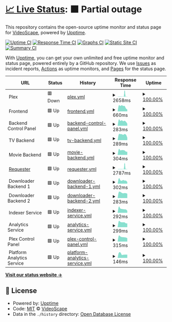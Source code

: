# [📈 Live Status](https://VideoScape.github.io/status): <!--live status--> **🟧 Partial outage**

This repository contains the open-source uptime monitor and status page for [VideoScape](https://VideoScape.github.io/status), powered by [Upptime](https://github.com/upptime/upptime).

[![Uptime CI](https://github.com/VideoScape/status/workflows/Uptime%20CI/badge.svg)](https://github.com/VideoScape/status/actions?query=workflow%3A%22Uptime+CI%22)
[![Response Time CI](https://github.com/VideoScape/status/workflows/Response%20Time%20CI/badge.svg)](https://github.com/VideoScape/status/actions?query=workflow%3A%22Response+Time+CI%22)
[![Graphs CI](https://github.com/VideoScape/status/workflows/Graphs%20CI/badge.svg)](https://github.com/VideoScape/status/actions?query=workflow%3A%22Graphs+CI%22)
[![Static Site CI](https://github.com/VideoScape/status/workflows/Static%20Site%20CI/badge.svg)](https://github.com/VideoScape/status/actions?query=workflow%3A%22Static+Site+CI%22)
[![Summary CI](https://github.com/VideoScape/status/workflows/Summary%20CI/badge.svg)](https://github.com/VideoScape/status/actions?query=workflow%3A%22Summary+CI%22)

With [Upptime](https://upptime.js.org), you can get your own unlimited and free uptime monitor and status page, powered entirely by a GitHub repository. We use [Issues](https://github.com/VideoScape/status/issues) as incident reports, [Actions](https://github.com/VideoScape/status/actions) as uptime monitors, and [Pages](https://VideoScape.github.io/status) for the status page.

<!--start: status pages-->
<!-- This summary is generated by Upptime (https://github.com/upptime/upptime) -->
<!-- Do not edit this manually, your changes will be overwritten -->
<!-- prettier-ignore -->
| URL | Status | History | Response Time | Uptime |
| --- | ------ | ------- | ------------- | ------ |
| <img alt="" src="https://icons.duckduckgo.com/ip3/null.ico" height="13"> Plex | 🟥 Down | [plex.yml](https://github.com/VideoScape/status/commits/HEAD/history/plex.yml) | <details><summary><img alt="Response time graph" src="./graphs/plex/response-time-week.png" height="20"> 2658ms</summary><br><a href="https://status.vsnet.uk/history/plex"><img alt="Response time 336" src="https://img.shields.io/endpoint?url=https%3A%2F%2Fraw.githubusercontent.com%2FVideoScape%2Fstatus%2FHEAD%2Fapi%2Fplex%2Fresponse-time.json"></a><br><a href="https://status.vsnet.uk/history/plex"><img alt="24-hour response time 399" src="https://img.shields.io/endpoint?url=https%3A%2F%2Fraw.githubusercontent.com%2FVideoScape%2Fstatus%2FHEAD%2Fapi%2Fplex%2Fresponse-time-day.json"></a><br><a href="https://status.vsnet.uk/history/plex"><img alt="7-day response time 2658" src="https://img.shields.io/endpoint?url=https%3A%2F%2Fraw.githubusercontent.com%2FVideoScape%2Fstatus%2FHEAD%2Fapi%2Fplex%2Fresponse-time-week.json"></a><br><a href="https://status.vsnet.uk/history/plex"><img alt="30-day response time 1149" src="https://img.shields.io/endpoint?url=https%3A%2F%2Fraw.githubusercontent.com%2FVideoScape%2Fstatus%2FHEAD%2Fapi%2Fplex%2Fresponse-time-month.json"></a><br><a href="https://status.vsnet.uk/history/plex"><img alt="1-year response time 336" src="https://img.shields.io/endpoint?url=https%3A%2F%2Fraw.githubusercontent.com%2FVideoScape%2Fstatus%2FHEAD%2Fapi%2Fplex%2Fresponse-time-year.json"></a></details> | <details><summary><a href="https://status.vsnet.uk/history/plex">100.00%</a></summary><a href="https://status.vsnet.uk/history/plex"><img alt="All-time uptime 99.00%" src="https://img.shields.io/endpoint?url=https%3A%2F%2Fraw.githubusercontent.com%2FVideoScape%2Fstatus%2FHEAD%2Fapi%2Fplex%2Fuptime.json"></a><br><a href="https://status.vsnet.uk/history/plex"><img alt="24-hour uptime 99.99%" src="https://img.shields.io/endpoint?url=https%3A%2F%2Fraw.githubusercontent.com%2FVideoScape%2Fstatus%2FHEAD%2Fapi%2Fplex%2Fuptime-day.json"></a><br><a href="https://status.vsnet.uk/history/plex"><img alt="7-day uptime 100.00%" src="https://img.shields.io/endpoint?url=https%3A%2F%2Fraw.githubusercontent.com%2FVideoScape%2Fstatus%2FHEAD%2Fapi%2Fplex%2Fuptime-week.json"></a><br><a href="https://status.vsnet.uk/history/plex"><img alt="30-day uptime 99.96%" src="https://img.shields.io/endpoint?url=https%3A%2F%2Fraw.githubusercontent.com%2FVideoScape%2Fstatus%2FHEAD%2Fapi%2Fplex%2Fuptime-month.json"></a><br><a href="https://status.vsnet.uk/history/plex"><img alt="1-year uptime 99.00%" src="https://img.shields.io/endpoint?url=https%3A%2F%2Fraw.githubusercontent.com%2FVideoScape%2Fstatus%2FHEAD%2Fapi%2Fplex%2Fuptime-year.json"></a></details>
| <img alt="" src="https://icons.duckduckgo.com/ip3/null.ico" height="13"> Frontend | 🟩 Up | [frontend.yml](https://github.com/VideoScape/status/commits/HEAD/history/frontend.yml) | <details><summary><img alt="Response time graph" src="./graphs/frontend/response-time-week.png" height="20"> 660ms</summary><br><a href="https://status.vsnet.uk/history/frontend"><img alt="Response time 240" src="https://img.shields.io/endpoint?url=https%3A%2F%2Fraw.githubusercontent.com%2FVideoScape%2Fstatus%2FHEAD%2Fapi%2Ffrontend%2Fresponse-time.json"></a><br><a href="https://status.vsnet.uk/history/frontend"><img alt="24-hour response time 241" src="https://img.shields.io/endpoint?url=https%3A%2F%2Fraw.githubusercontent.com%2FVideoScape%2Fstatus%2FHEAD%2Fapi%2Ffrontend%2Fresponse-time-day.json"></a><br><a href="https://status.vsnet.uk/history/frontend"><img alt="7-day response time 660" src="https://img.shields.io/endpoint?url=https%3A%2F%2Fraw.githubusercontent.com%2FVideoScape%2Fstatus%2FHEAD%2Fapi%2Ffrontend%2Fresponse-time-week.json"></a><br><a href="https://status.vsnet.uk/history/frontend"><img alt="30-day response time 644" src="https://img.shields.io/endpoint?url=https%3A%2F%2Fraw.githubusercontent.com%2FVideoScape%2Fstatus%2FHEAD%2Fapi%2Ffrontend%2Fresponse-time-month.json"></a><br><a href="https://status.vsnet.uk/history/frontend"><img alt="1-year response time 240" src="https://img.shields.io/endpoint?url=https%3A%2F%2Fraw.githubusercontent.com%2FVideoScape%2Fstatus%2FHEAD%2Fapi%2Ffrontend%2Fresponse-time-year.json"></a></details> | <details><summary><a href="https://status.vsnet.uk/history/frontend">100.00%</a></summary><a href="https://status.vsnet.uk/history/frontend"><img alt="All-time uptime 93.31%" src="https://img.shields.io/endpoint?url=https%3A%2F%2Fraw.githubusercontent.com%2FVideoScape%2Fstatus%2FHEAD%2Fapi%2Ffrontend%2Fuptime.json"></a><br><a href="https://status.vsnet.uk/history/frontend"><img alt="24-hour uptime 100.00%" src="https://img.shields.io/endpoint?url=https%3A%2F%2Fraw.githubusercontent.com%2FVideoScape%2Fstatus%2FHEAD%2Fapi%2Ffrontend%2Fuptime-day.json"></a><br><a href="https://status.vsnet.uk/history/frontend"><img alt="7-day uptime 100.00%" src="https://img.shields.io/endpoint?url=https%3A%2F%2Fraw.githubusercontent.com%2FVideoScape%2Fstatus%2FHEAD%2Fapi%2Ffrontend%2Fuptime-week.json"></a><br><a href="https://status.vsnet.uk/history/frontend"><img alt="30-day uptime 100.00%" src="https://img.shields.io/endpoint?url=https%3A%2F%2Fraw.githubusercontent.com%2FVideoScape%2Fstatus%2FHEAD%2Fapi%2Ffrontend%2Fuptime-month.json"></a><br><a href="https://status.vsnet.uk/history/frontend"><img alt="1-year uptime 93.31%" src="https://img.shields.io/endpoint?url=https%3A%2F%2Fraw.githubusercontent.com%2FVideoScape%2Fstatus%2FHEAD%2Fapi%2Ffrontend%2Fuptime-year.json"></a></details>
| <img alt="" src="https://icons.duckduckgo.com/ip3/null.ico" height="13"> Backend Control Panel | 🟩 Up | [backend-control-panel.yml](https://github.com/VideoScape/status/commits/HEAD/history/backend-control-panel.yml) | <details><summary><img alt="Response time graph" src="./graphs/backend-control-panel/response-time-week.png" height="20"> 283ms</summary><br><a href="https://status.vsnet.uk/history/backend-control-panel"><img alt="Response time 485" src="https://img.shields.io/endpoint?url=https%3A%2F%2Fraw.githubusercontent.com%2FVideoScape%2Fstatus%2FHEAD%2Fapi%2Fbackend-control-panel%2Fresponse-time.json"></a><br><a href="https://status.vsnet.uk/history/backend-control-panel"><img alt="24-hour response time 124" src="https://img.shields.io/endpoint?url=https%3A%2F%2Fraw.githubusercontent.com%2FVideoScape%2Fstatus%2FHEAD%2Fapi%2Fbackend-control-panel%2Fresponse-time-day.json"></a><br><a href="https://status.vsnet.uk/history/backend-control-panel"><img alt="7-day response time 283" src="https://img.shields.io/endpoint?url=https%3A%2F%2Fraw.githubusercontent.com%2FVideoScape%2Fstatus%2FHEAD%2Fapi%2Fbackend-control-panel%2Fresponse-time-week.json"></a><br><a href="https://status.vsnet.uk/history/backend-control-panel"><img alt="30-day response time 292" src="https://img.shields.io/endpoint?url=https%3A%2F%2Fraw.githubusercontent.com%2FVideoScape%2Fstatus%2FHEAD%2Fapi%2Fbackend-control-panel%2Fresponse-time-month.json"></a><br><a href="https://status.vsnet.uk/history/backend-control-panel"><img alt="1-year response time 485" src="https://img.shields.io/endpoint?url=https%3A%2F%2Fraw.githubusercontent.com%2FVideoScape%2Fstatus%2FHEAD%2Fapi%2Fbackend-control-panel%2Fresponse-time-year.json"></a></details> | <details><summary><a href="https://status.vsnet.uk/history/backend-control-panel">100.00%</a></summary><a href="https://status.vsnet.uk/history/backend-control-panel"><img alt="All-time uptime 99.25%" src="https://img.shields.io/endpoint?url=https%3A%2F%2Fraw.githubusercontent.com%2FVideoScape%2Fstatus%2FHEAD%2Fapi%2Fbackend-control-panel%2Fuptime.json"></a><br><a href="https://status.vsnet.uk/history/backend-control-panel"><img alt="24-hour uptime 100.00%" src="https://img.shields.io/endpoint?url=https%3A%2F%2Fraw.githubusercontent.com%2FVideoScape%2Fstatus%2FHEAD%2Fapi%2Fbackend-control-panel%2Fuptime-day.json"></a><br><a href="https://status.vsnet.uk/history/backend-control-panel"><img alt="7-day uptime 100.00%" src="https://img.shields.io/endpoint?url=https%3A%2F%2Fraw.githubusercontent.com%2FVideoScape%2Fstatus%2FHEAD%2Fapi%2Fbackend-control-panel%2Fuptime-week.json"></a><br><a href="https://status.vsnet.uk/history/backend-control-panel"><img alt="30-day uptime 100.00%" src="https://img.shields.io/endpoint?url=https%3A%2F%2Fraw.githubusercontent.com%2FVideoScape%2Fstatus%2FHEAD%2Fapi%2Fbackend-control-panel%2Fuptime-month.json"></a><br><a href="https://status.vsnet.uk/history/backend-control-panel"><img alt="1-year uptime 99.25%" src="https://img.shields.io/endpoint?url=https%3A%2F%2Fraw.githubusercontent.com%2FVideoScape%2Fstatus%2FHEAD%2Fapi%2Fbackend-control-panel%2Fuptime-year.json"></a></details>
| <img alt="" src="https://icons.duckduckgo.com/ip3/null.ico" height="13"> TV Backend | 🟩 Up | [tv-backend.yml](https://github.com/VideoScape/status/commits/HEAD/history/tv-backend.yml) | <details><summary><img alt="Response time graph" src="./graphs/tv-backend/response-time-week.png" height="20"> 289ms</summary><br><a href="https://status.vsnet.uk/history/tv-backend"><img alt="Response time 543" src="https://img.shields.io/endpoint?url=https%3A%2F%2Fraw.githubusercontent.com%2FVideoScape%2Fstatus%2FHEAD%2Fapi%2Ftv-backend%2Fresponse-time.json"></a><br><a href="https://status.vsnet.uk/history/tv-backend"><img alt="24-hour response time 127" src="https://img.shields.io/endpoint?url=https%3A%2F%2Fraw.githubusercontent.com%2FVideoScape%2Fstatus%2FHEAD%2Fapi%2Ftv-backend%2Fresponse-time-day.json"></a><br><a href="https://status.vsnet.uk/history/tv-backend"><img alt="7-day response time 289" src="https://img.shields.io/endpoint?url=https%3A%2F%2Fraw.githubusercontent.com%2FVideoScape%2Fstatus%2FHEAD%2Fapi%2Ftv-backend%2Fresponse-time-week.json"></a><br><a href="https://status.vsnet.uk/history/tv-backend"><img alt="30-day response time 299" src="https://img.shields.io/endpoint?url=https%3A%2F%2Fraw.githubusercontent.com%2FVideoScape%2Fstatus%2FHEAD%2Fapi%2Ftv-backend%2Fresponse-time-month.json"></a><br><a href="https://status.vsnet.uk/history/tv-backend"><img alt="1-year response time 543" src="https://img.shields.io/endpoint?url=https%3A%2F%2Fraw.githubusercontent.com%2FVideoScape%2Fstatus%2FHEAD%2Fapi%2Ftv-backend%2Fresponse-time-year.json"></a></details> | <details><summary><a href="https://status.vsnet.uk/history/tv-backend">100.00%</a></summary><a href="https://status.vsnet.uk/history/tv-backend"><img alt="All-time uptime 94.10%" src="https://img.shields.io/endpoint?url=https%3A%2F%2Fraw.githubusercontent.com%2FVideoScape%2Fstatus%2FHEAD%2Fapi%2Ftv-backend%2Fuptime.json"></a><br><a href="https://status.vsnet.uk/history/tv-backend"><img alt="24-hour uptime 100.00%" src="https://img.shields.io/endpoint?url=https%3A%2F%2Fraw.githubusercontent.com%2FVideoScape%2Fstatus%2FHEAD%2Fapi%2Ftv-backend%2Fuptime-day.json"></a><br><a href="https://status.vsnet.uk/history/tv-backend"><img alt="7-day uptime 100.00%" src="https://img.shields.io/endpoint?url=https%3A%2F%2Fraw.githubusercontent.com%2FVideoScape%2Fstatus%2FHEAD%2Fapi%2Ftv-backend%2Fuptime-week.json"></a><br><a href="https://status.vsnet.uk/history/tv-backend"><img alt="30-day uptime 100.00%" src="https://img.shields.io/endpoint?url=https%3A%2F%2Fraw.githubusercontent.com%2FVideoScape%2Fstatus%2FHEAD%2Fapi%2Ftv-backend%2Fuptime-month.json"></a><br><a href="https://status.vsnet.uk/history/tv-backend"><img alt="1-year uptime 94.10%" src="https://img.shields.io/endpoint?url=https%3A%2F%2Fraw.githubusercontent.com%2FVideoScape%2Fstatus%2FHEAD%2Fapi%2Ftv-backend%2Fuptime-year.json"></a></details>
| <img alt="" src="https://icons.duckduckgo.com/ip3/null.ico" height="13"> Movie Backend | 🟩 Up | [movie-backend.yml](https://github.com/VideoScape/status/commits/HEAD/history/movie-backend.yml) | <details><summary><img alt="Response time graph" src="./graphs/movie-backend/response-time-week.png" height="20"> 304ms</summary><br><a href="https://status.vsnet.uk/history/movie-backend"><img alt="Response time 495" src="https://img.shields.io/endpoint?url=https%3A%2F%2Fraw.githubusercontent.com%2FVideoScape%2Fstatus%2FHEAD%2Fapi%2Fmovie-backend%2Fresponse-time.json"></a><br><a href="https://status.vsnet.uk/history/movie-backend"><img alt="24-hour response time 214" src="https://img.shields.io/endpoint?url=https%3A%2F%2Fraw.githubusercontent.com%2FVideoScape%2Fstatus%2FHEAD%2Fapi%2Fmovie-backend%2Fresponse-time-day.json"></a><br><a href="https://status.vsnet.uk/history/movie-backend"><img alt="7-day response time 304" src="https://img.shields.io/endpoint?url=https%3A%2F%2Fraw.githubusercontent.com%2FVideoScape%2Fstatus%2FHEAD%2Fapi%2Fmovie-backend%2Fresponse-time-week.json"></a><br><a href="https://status.vsnet.uk/history/movie-backend"><img alt="30-day response time 277" src="https://img.shields.io/endpoint?url=https%3A%2F%2Fraw.githubusercontent.com%2FVideoScape%2Fstatus%2FHEAD%2Fapi%2Fmovie-backend%2Fresponse-time-month.json"></a><br><a href="https://status.vsnet.uk/history/movie-backend"><img alt="1-year response time 495" src="https://img.shields.io/endpoint?url=https%3A%2F%2Fraw.githubusercontent.com%2FVideoScape%2Fstatus%2FHEAD%2Fapi%2Fmovie-backend%2Fresponse-time-year.json"></a></details> | <details><summary><a href="https://status.vsnet.uk/history/movie-backend">100.00%</a></summary><a href="https://status.vsnet.uk/history/movie-backend"><img alt="All-time uptime 99.04%" src="https://img.shields.io/endpoint?url=https%3A%2F%2Fraw.githubusercontent.com%2FVideoScape%2Fstatus%2FHEAD%2Fapi%2Fmovie-backend%2Fuptime.json"></a><br><a href="https://status.vsnet.uk/history/movie-backend"><img alt="24-hour uptime 100.00%" src="https://img.shields.io/endpoint?url=https%3A%2F%2Fraw.githubusercontent.com%2FVideoScape%2Fstatus%2FHEAD%2Fapi%2Fmovie-backend%2Fuptime-day.json"></a><br><a href="https://status.vsnet.uk/history/movie-backend"><img alt="7-day uptime 100.00%" src="https://img.shields.io/endpoint?url=https%3A%2F%2Fraw.githubusercontent.com%2FVideoScape%2Fstatus%2FHEAD%2Fapi%2Fmovie-backend%2Fuptime-week.json"></a><br><a href="https://status.vsnet.uk/history/movie-backend"><img alt="30-day uptime 100.00%" src="https://img.shields.io/endpoint?url=https%3A%2F%2Fraw.githubusercontent.com%2FVideoScape%2Fstatus%2FHEAD%2Fapi%2Fmovie-backend%2Fuptime-month.json"></a><br><a href="https://status.vsnet.uk/history/movie-backend"><img alt="1-year uptime 99.04%" src="https://img.shields.io/endpoint?url=https%3A%2F%2Fraw.githubusercontent.com%2FVideoScape%2Fstatus%2FHEAD%2Fapi%2Fmovie-backend%2Fuptime-year.json"></a></details>
| <img alt="" src="https://icons.duckduckgo.com/ip3/request.vsnet.uk.ico" height="13"> [Requester](https://request.vsnet.uk/login) | 🟩 Up | [requester.yml](https://github.com/VideoScape/status/commits/HEAD/history/requester.yml) | <details><summary><img alt="Response time graph" src="./graphs/requester/response-time-week.png" height="20"> 2787ms</summary><br><a href="https://status.vsnet.uk/history/requester"><img alt="Response time 564" src="https://img.shields.io/endpoint?url=https%3A%2F%2Fraw.githubusercontent.com%2FVideoScape%2Fstatus%2FHEAD%2Fapi%2Frequester%2Fresponse-time.json"></a><br><a href="https://status.vsnet.uk/history/requester"><img alt="24-hour response time 458" src="https://img.shields.io/endpoint?url=https%3A%2F%2Fraw.githubusercontent.com%2FVideoScape%2Fstatus%2FHEAD%2Fapi%2Frequester%2Fresponse-time-day.json"></a><br><a href="https://status.vsnet.uk/history/requester"><img alt="7-day response time 2787" src="https://img.shields.io/endpoint?url=https%3A%2F%2Fraw.githubusercontent.com%2FVideoScape%2Fstatus%2FHEAD%2Fapi%2Frequester%2Fresponse-time-week.json"></a><br><a href="https://status.vsnet.uk/history/requester"><img alt="30-day response time 1223" src="https://img.shields.io/endpoint?url=https%3A%2F%2Fraw.githubusercontent.com%2FVideoScape%2Fstatus%2FHEAD%2Fapi%2Frequester%2Fresponse-time-month.json"></a><br><a href="https://status.vsnet.uk/history/requester"><img alt="1-year response time 564" src="https://img.shields.io/endpoint?url=https%3A%2F%2Fraw.githubusercontent.com%2FVideoScape%2Fstatus%2FHEAD%2Fapi%2Frequester%2Fresponse-time-year.json"></a></details> | <details><summary><a href="https://status.vsnet.uk/history/requester">100.00%</a></summary><a href="https://status.vsnet.uk/history/requester"><img alt="All-time uptime 99.06%" src="https://img.shields.io/endpoint?url=https%3A%2F%2Fraw.githubusercontent.com%2FVideoScape%2Fstatus%2FHEAD%2Fapi%2Frequester%2Fuptime.json"></a><br><a href="https://status.vsnet.uk/history/requester"><img alt="24-hour uptime 100.00%" src="https://img.shields.io/endpoint?url=https%3A%2F%2Fraw.githubusercontent.com%2FVideoScape%2Fstatus%2FHEAD%2Fapi%2Frequester%2Fuptime-day.json"></a><br><a href="https://status.vsnet.uk/history/requester"><img alt="7-day uptime 100.00%" src="https://img.shields.io/endpoint?url=https%3A%2F%2Fraw.githubusercontent.com%2FVideoScape%2Fstatus%2FHEAD%2Fapi%2Frequester%2Fuptime-week.json"></a><br><a href="https://status.vsnet.uk/history/requester"><img alt="30-day uptime 100.00%" src="https://img.shields.io/endpoint?url=https%3A%2F%2Fraw.githubusercontent.com%2FVideoScape%2Fstatus%2FHEAD%2Fapi%2Frequester%2Fuptime-month.json"></a><br><a href="https://status.vsnet.uk/history/requester"><img alt="1-year uptime 99.06%" src="https://img.shields.io/endpoint?url=https%3A%2F%2Fraw.githubusercontent.com%2FVideoScape%2Fstatus%2FHEAD%2Fapi%2Frequester%2Fuptime-year.json"></a></details>
| <img alt="" src="https://icons.duckduckgo.com/ip3/null.ico" height="13"> Downloader Backend 1 | 🟩 Up | [downloader-backend-1.yml](https://github.com/VideoScape/status/commits/HEAD/history/downloader-backend-1.yml) | <details><summary><img alt="Response time graph" src="./graphs/downloader-backend-1/response-time-week.png" height="20"> 302ms</summary><br><a href="https://status.vsnet.uk/history/downloader-backend-1"><img alt="Response time 701" src="https://img.shields.io/endpoint?url=https%3A%2F%2Fraw.githubusercontent.com%2FVideoScape%2Fstatus%2FHEAD%2Fapi%2Fdownloader-backend-1%2Fresponse-time.json"></a><br><a href="https://status.vsnet.uk/history/downloader-backend-1"><img alt="24-hour response time 147" src="https://img.shields.io/endpoint?url=https%3A%2F%2Fraw.githubusercontent.com%2FVideoScape%2Fstatus%2FHEAD%2Fapi%2Fdownloader-backend-1%2Fresponse-time-day.json"></a><br><a href="https://status.vsnet.uk/history/downloader-backend-1"><img alt="7-day response time 302" src="https://img.shields.io/endpoint?url=https%3A%2F%2Fraw.githubusercontent.com%2FVideoScape%2Fstatus%2FHEAD%2Fapi%2Fdownloader-backend-1%2Fresponse-time-week.json"></a><br><a href="https://status.vsnet.uk/history/downloader-backend-1"><img alt="30-day response time 288" src="https://img.shields.io/endpoint?url=https%3A%2F%2Fraw.githubusercontent.com%2FVideoScape%2Fstatus%2FHEAD%2Fapi%2Fdownloader-backend-1%2Fresponse-time-month.json"></a><br><a href="https://status.vsnet.uk/history/downloader-backend-1"><img alt="1-year response time 701" src="https://img.shields.io/endpoint?url=https%3A%2F%2Fraw.githubusercontent.com%2FVideoScape%2Fstatus%2FHEAD%2Fapi%2Fdownloader-backend-1%2Fresponse-time-year.json"></a></details> | <details><summary><a href="https://status.vsnet.uk/history/downloader-backend-1">100.00%</a></summary><a href="https://status.vsnet.uk/history/downloader-backend-1"><img alt="All-time uptime 98.11%" src="https://img.shields.io/endpoint?url=https%3A%2F%2Fraw.githubusercontent.com%2FVideoScape%2Fstatus%2FHEAD%2Fapi%2Fdownloader-backend-1%2Fuptime.json"></a><br><a href="https://status.vsnet.uk/history/downloader-backend-1"><img alt="24-hour uptime 100.00%" src="https://img.shields.io/endpoint?url=https%3A%2F%2Fraw.githubusercontent.com%2FVideoScape%2Fstatus%2FHEAD%2Fapi%2Fdownloader-backend-1%2Fuptime-day.json"></a><br><a href="https://status.vsnet.uk/history/downloader-backend-1"><img alt="7-day uptime 100.00%" src="https://img.shields.io/endpoint?url=https%3A%2F%2Fraw.githubusercontent.com%2FVideoScape%2Fstatus%2FHEAD%2Fapi%2Fdownloader-backend-1%2Fuptime-week.json"></a><br><a href="https://status.vsnet.uk/history/downloader-backend-1"><img alt="30-day uptime 100.00%" src="https://img.shields.io/endpoint?url=https%3A%2F%2Fraw.githubusercontent.com%2FVideoScape%2Fstatus%2FHEAD%2Fapi%2Fdownloader-backend-1%2Fuptime-month.json"></a><br><a href="https://status.vsnet.uk/history/downloader-backend-1"><img alt="1-year uptime 98.11%" src="https://img.shields.io/endpoint?url=https%3A%2F%2Fraw.githubusercontent.com%2FVideoScape%2Fstatus%2FHEAD%2Fapi%2Fdownloader-backend-1%2Fuptime-year.json"></a></details>
| <img alt="" src="https://icons.duckduckgo.com/ip3/null.ico" height="13"> Downloader Backend 2 | 🟩 Up | [downloader-backend-2.yml](https://github.com/VideoScape/status/commits/HEAD/history/downloader-backend-2.yml) | <details><summary><img alt="Response time graph" src="./graphs/downloader-backend-2/response-time-week.png" height="20"> 283ms</summary><br><a href="https://status.vsnet.uk/history/downloader-backend-2"><img alt="Response time 459" src="https://img.shields.io/endpoint?url=https%3A%2F%2Fraw.githubusercontent.com%2FVideoScape%2Fstatus%2FHEAD%2Fapi%2Fdownloader-backend-2%2Fresponse-time.json"></a><br><a href="https://status.vsnet.uk/history/downloader-backend-2"><img alt="24-hour response time 235" src="https://img.shields.io/endpoint?url=https%3A%2F%2Fraw.githubusercontent.com%2FVideoScape%2Fstatus%2FHEAD%2Fapi%2Fdownloader-backend-2%2Fresponse-time-day.json"></a><br><a href="https://status.vsnet.uk/history/downloader-backend-2"><img alt="7-day response time 283" src="https://img.shields.io/endpoint?url=https%3A%2F%2Fraw.githubusercontent.com%2FVideoScape%2Fstatus%2FHEAD%2Fapi%2Fdownloader-backend-2%2Fresponse-time-week.json"></a><br><a href="https://status.vsnet.uk/history/downloader-backend-2"><img alt="30-day response time 287" src="https://img.shields.io/endpoint?url=https%3A%2F%2Fraw.githubusercontent.com%2FVideoScape%2Fstatus%2FHEAD%2Fapi%2Fdownloader-backend-2%2Fresponse-time-month.json"></a><br><a href="https://status.vsnet.uk/history/downloader-backend-2"><img alt="1-year response time 459" src="https://img.shields.io/endpoint?url=https%3A%2F%2Fraw.githubusercontent.com%2FVideoScape%2Fstatus%2FHEAD%2Fapi%2Fdownloader-backend-2%2Fresponse-time-year.json"></a></details> | <details><summary><a href="https://status.vsnet.uk/history/downloader-backend-2">100.00%</a></summary><a href="https://status.vsnet.uk/history/downloader-backend-2"><img alt="All-time uptime 95.99%" src="https://img.shields.io/endpoint?url=https%3A%2F%2Fraw.githubusercontent.com%2FVideoScape%2Fstatus%2FHEAD%2Fapi%2Fdownloader-backend-2%2Fuptime.json"></a><br><a href="https://status.vsnet.uk/history/downloader-backend-2"><img alt="24-hour uptime 100.00%" src="https://img.shields.io/endpoint?url=https%3A%2F%2Fraw.githubusercontent.com%2FVideoScape%2Fstatus%2FHEAD%2Fapi%2Fdownloader-backend-2%2Fuptime-day.json"></a><br><a href="https://status.vsnet.uk/history/downloader-backend-2"><img alt="7-day uptime 100.00%" src="https://img.shields.io/endpoint?url=https%3A%2F%2Fraw.githubusercontent.com%2FVideoScape%2Fstatus%2FHEAD%2Fapi%2Fdownloader-backend-2%2Fuptime-week.json"></a><br><a href="https://status.vsnet.uk/history/downloader-backend-2"><img alt="30-day uptime 100.00%" src="https://img.shields.io/endpoint?url=https%3A%2F%2Fraw.githubusercontent.com%2FVideoScape%2Fstatus%2FHEAD%2Fapi%2Fdownloader-backend-2%2Fuptime-month.json"></a><br><a href="https://status.vsnet.uk/history/downloader-backend-2"><img alt="1-year uptime 95.99%" src="https://img.shields.io/endpoint?url=https%3A%2F%2Fraw.githubusercontent.com%2FVideoScape%2Fstatus%2FHEAD%2Fapi%2Fdownloader-backend-2%2Fuptime-year.json"></a></details>
| <img alt="" src="https://icons.duckduckgo.com/ip3/null.ico" height="13"> Indexer Service | 🟩 Up | [indexer-service.yml](https://github.com/VideoScape/status/commits/HEAD/history/indexer-service.yml) | <details><summary><img alt="Response time graph" src="./graphs/indexer-service/response-time-week.png" height="20"> 292ms</summary><br><a href="https://status.vsnet.uk/history/indexer-service"><img alt="Response time 277" src="https://img.shields.io/endpoint?url=https%3A%2F%2Fraw.githubusercontent.com%2FVideoScape%2Fstatus%2FHEAD%2Fapi%2Findexer-service%2Fresponse-time.json"></a><br><a href="https://status.vsnet.uk/history/indexer-service"><img alt="24-hour response time 149" src="https://img.shields.io/endpoint?url=https%3A%2F%2Fraw.githubusercontent.com%2FVideoScape%2Fstatus%2FHEAD%2Fapi%2Findexer-service%2Fresponse-time-day.json"></a><br><a href="https://status.vsnet.uk/history/indexer-service"><img alt="7-day response time 292" src="https://img.shields.io/endpoint?url=https%3A%2F%2Fraw.githubusercontent.com%2FVideoScape%2Fstatus%2FHEAD%2Fapi%2Findexer-service%2Fresponse-time-week.json"></a><br><a href="https://status.vsnet.uk/history/indexer-service"><img alt="30-day response time 275" src="https://img.shields.io/endpoint?url=https%3A%2F%2Fraw.githubusercontent.com%2FVideoScape%2Fstatus%2FHEAD%2Fapi%2Findexer-service%2Fresponse-time-month.json"></a><br><a href="https://status.vsnet.uk/history/indexer-service"><img alt="1-year response time 277" src="https://img.shields.io/endpoint?url=https%3A%2F%2Fraw.githubusercontent.com%2FVideoScape%2Fstatus%2FHEAD%2Fapi%2Findexer-service%2Fresponse-time-year.json"></a></details> | <details><summary><a href="https://status.vsnet.uk/history/indexer-service">100.00%</a></summary><a href="https://status.vsnet.uk/history/indexer-service"><img alt="All-time uptime 100.00%" src="https://img.shields.io/endpoint?url=https%3A%2F%2Fraw.githubusercontent.com%2FVideoScape%2Fstatus%2FHEAD%2Fapi%2Findexer-service%2Fuptime.json"></a><br><a href="https://status.vsnet.uk/history/indexer-service"><img alt="24-hour uptime 100.00%" src="https://img.shields.io/endpoint?url=https%3A%2F%2Fraw.githubusercontent.com%2FVideoScape%2Fstatus%2FHEAD%2Fapi%2Findexer-service%2Fuptime-day.json"></a><br><a href="https://status.vsnet.uk/history/indexer-service"><img alt="7-day uptime 100.00%" src="https://img.shields.io/endpoint?url=https%3A%2F%2Fraw.githubusercontent.com%2FVideoScape%2Fstatus%2FHEAD%2Fapi%2Findexer-service%2Fuptime-week.json"></a><br><a href="https://status.vsnet.uk/history/indexer-service"><img alt="30-day uptime 100.00%" src="https://img.shields.io/endpoint?url=https%3A%2F%2Fraw.githubusercontent.com%2FVideoScape%2Fstatus%2FHEAD%2Fapi%2Findexer-service%2Fuptime-month.json"></a><br><a href="https://status.vsnet.uk/history/indexer-service"><img alt="1-year uptime 100.00%" src="https://img.shields.io/endpoint?url=https%3A%2F%2Fraw.githubusercontent.com%2FVideoScape%2Fstatus%2FHEAD%2Fapi%2Findexer-service%2Fuptime-year.json"></a></details>
| <img alt="" src="https://icons.duckduckgo.com/ip3/null.ico" height="13"> Analytics Service | 🟩 Up | [analytics-service.yml](https://github.com/VideoScape/status/commits/HEAD/history/analytics-service.yml) | <details><summary><img alt="Response time graph" src="./graphs/analytics-service/response-time-week.png" height="20"> 299ms</summary><br><a href="https://status.vsnet.uk/history/analytics-service"><img alt="Response time 394" src="https://img.shields.io/endpoint?url=https%3A%2F%2Fraw.githubusercontent.com%2FVideoScape%2Fstatus%2FHEAD%2Fapi%2Fanalytics-service%2Fresponse-time.json"></a><br><a href="https://status.vsnet.uk/history/analytics-service"><img alt="24-hour response time 235" src="https://img.shields.io/endpoint?url=https%3A%2F%2Fraw.githubusercontent.com%2FVideoScape%2Fstatus%2FHEAD%2Fapi%2Fanalytics-service%2Fresponse-time-day.json"></a><br><a href="https://status.vsnet.uk/history/analytics-service"><img alt="7-day response time 299" src="https://img.shields.io/endpoint?url=https%3A%2F%2Fraw.githubusercontent.com%2FVideoScape%2Fstatus%2FHEAD%2Fapi%2Fanalytics-service%2Fresponse-time-week.json"></a><br><a href="https://status.vsnet.uk/history/analytics-service"><img alt="30-day response time 273" src="https://img.shields.io/endpoint?url=https%3A%2F%2Fraw.githubusercontent.com%2FVideoScape%2Fstatus%2FHEAD%2Fapi%2Fanalytics-service%2Fresponse-time-month.json"></a><br><a href="https://status.vsnet.uk/history/analytics-service"><img alt="1-year response time 394" src="https://img.shields.io/endpoint?url=https%3A%2F%2Fraw.githubusercontent.com%2FVideoScape%2Fstatus%2FHEAD%2Fapi%2Fanalytics-service%2Fresponse-time-year.json"></a></details> | <details><summary><a href="https://status.vsnet.uk/history/analytics-service">100.00%</a></summary><a href="https://status.vsnet.uk/history/analytics-service"><img alt="All-time uptime 100.00%" src="https://img.shields.io/endpoint?url=https%3A%2F%2Fraw.githubusercontent.com%2FVideoScape%2Fstatus%2FHEAD%2Fapi%2Fanalytics-service%2Fuptime.json"></a><br><a href="https://status.vsnet.uk/history/analytics-service"><img alt="24-hour uptime 100.00%" src="https://img.shields.io/endpoint?url=https%3A%2F%2Fraw.githubusercontent.com%2FVideoScape%2Fstatus%2FHEAD%2Fapi%2Fanalytics-service%2Fuptime-day.json"></a><br><a href="https://status.vsnet.uk/history/analytics-service"><img alt="7-day uptime 100.00%" src="https://img.shields.io/endpoint?url=https%3A%2F%2Fraw.githubusercontent.com%2FVideoScape%2Fstatus%2FHEAD%2Fapi%2Fanalytics-service%2Fuptime-week.json"></a><br><a href="https://status.vsnet.uk/history/analytics-service"><img alt="30-day uptime 100.00%" src="https://img.shields.io/endpoint?url=https%3A%2F%2Fraw.githubusercontent.com%2FVideoScape%2Fstatus%2FHEAD%2Fapi%2Fanalytics-service%2Fuptime-month.json"></a><br><a href="https://status.vsnet.uk/history/analytics-service"><img alt="1-year uptime 100.00%" src="https://img.shields.io/endpoint?url=https%3A%2F%2Fraw.githubusercontent.com%2FVideoScape%2Fstatus%2FHEAD%2Fapi%2Fanalytics-service%2Fuptime-year.json"></a></details>
| <img alt="" src="https://icons.duckduckgo.com/ip3/null.ico" height="13"> Plex Control Panel | 🟩 Up | [plex-control-panel.yml](https://github.com/VideoScape/status/commits/HEAD/history/plex-control-panel.yml) | <details><summary><img alt="Response time graph" src="./graphs/plex-control-panel/response-time-week.png" height="20"> 315ms</summary><br><a href="https://status.vsnet.uk/history/plex-control-panel"><img alt="Response time 305" src="https://img.shields.io/endpoint?url=https%3A%2F%2Fraw.githubusercontent.com%2FVideoScape%2Fstatus%2FHEAD%2Fapi%2Fplex-control-panel%2Fresponse-time.json"></a><br><a href="https://status.vsnet.uk/history/plex-control-panel"><img alt="24-hour response time 237" src="https://img.shields.io/endpoint?url=https%3A%2F%2Fraw.githubusercontent.com%2FVideoScape%2Fstatus%2FHEAD%2Fapi%2Fplex-control-panel%2Fresponse-time-day.json"></a><br><a href="https://status.vsnet.uk/history/plex-control-panel"><img alt="7-day response time 315" src="https://img.shields.io/endpoint?url=https%3A%2F%2Fraw.githubusercontent.com%2FVideoScape%2Fstatus%2FHEAD%2Fapi%2Fplex-control-panel%2Fresponse-time-week.json"></a><br><a href="https://status.vsnet.uk/history/plex-control-panel"><img alt="30-day response time 293" src="https://img.shields.io/endpoint?url=https%3A%2F%2Fraw.githubusercontent.com%2FVideoScape%2Fstatus%2FHEAD%2Fapi%2Fplex-control-panel%2Fresponse-time-month.json"></a><br><a href="https://status.vsnet.uk/history/plex-control-panel"><img alt="1-year response time 305" src="https://img.shields.io/endpoint?url=https%3A%2F%2Fraw.githubusercontent.com%2FVideoScape%2Fstatus%2FHEAD%2Fapi%2Fplex-control-panel%2Fresponse-time-year.json"></a></details> | <details><summary><a href="https://status.vsnet.uk/history/plex-control-panel">100.00%</a></summary><a href="https://status.vsnet.uk/history/plex-control-panel"><img alt="All-time uptime 100.00%" src="https://img.shields.io/endpoint?url=https%3A%2F%2Fraw.githubusercontent.com%2FVideoScape%2Fstatus%2FHEAD%2Fapi%2Fplex-control-panel%2Fuptime.json"></a><br><a href="https://status.vsnet.uk/history/plex-control-panel"><img alt="24-hour uptime 100.00%" src="https://img.shields.io/endpoint?url=https%3A%2F%2Fraw.githubusercontent.com%2FVideoScape%2Fstatus%2FHEAD%2Fapi%2Fplex-control-panel%2Fuptime-day.json"></a><br><a href="https://status.vsnet.uk/history/plex-control-panel"><img alt="7-day uptime 100.00%" src="https://img.shields.io/endpoint?url=https%3A%2F%2Fraw.githubusercontent.com%2FVideoScape%2Fstatus%2FHEAD%2Fapi%2Fplex-control-panel%2Fuptime-week.json"></a><br><a href="https://status.vsnet.uk/history/plex-control-panel"><img alt="30-day uptime 100.00%" src="https://img.shields.io/endpoint?url=https%3A%2F%2Fraw.githubusercontent.com%2FVideoScape%2Fstatus%2FHEAD%2Fapi%2Fplex-control-panel%2Fuptime-month.json"></a><br><a href="https://status.vsnet.uk/history/plex-control-panel"><img alt="1-year uptime 100.00%" src="https://img.shields.io/endpoint?url=https%3A%2F%2Fraw.githubusercontent.com%2FVideoScape%2Fstatus%2FHEAD%2Fapi%2Fplex-control-panel%2Fuptime-year.json"></a></details>
| <img alt="" src="https://icons.duckduckgo.com/ip3/null.ico" height="13"> Platform Analytics Service | 🟩 Up | [platform-analytics-service.yml](https://github.com/VideoScape/status/commits/HEAD/history/platform-analytics-service.yml) | <details><summary><img alt="Response time graph" src="./graphs/platform-analytics-service/response-time-week.png" height="20"> 146ms</summary><br><a href="https://status.vsnet.uk/history/platform-analytics-service"><img alt="Response time 166" src="https://img.shields.io/endpoint?url=https%3A%2F%2Fraw.githubusercontent.com%2FVideoScape%2Fstatus%2FHEAD%2Fapi%2Fplatform-analytics-service%2Fresponse-time.json"></a><br><a href="https://status.vsnet.uk/history/platform-analytics-service"><img alt="24-hour response time 123" src="https://img.shields.io/endpoint?url=https%3A%2F%2Fraw.githubusercontent.com%2FVideoScape%2Fstatus%2FHEAD%2Fapi%2Fplatform-analytics-service%2Fresponse-time-day.json"></a><br><a href="https://status.vsnet.uk/history/platform-analytics-service"><img alt="7-day response time 146" src="https://img.shields.io/endpoint?url=https%3A%2F%2Fraw.githubusercontent.com%2FVideoScape%2Fstatus%2FHEAD%2Fapi%2Fplatform-analytics-service%2Fresponse-time-week.json"></a><br><a href="https://status.vsnet.uk/history/platform-analytics-service"><img alt="30-day response time 151" src="https://img.shields.io/endpoint?url=https%3A%2F%2Fraw.githubusercontent.com%2FVideoScape%2Fstatus%2FHEAD%2Fapi%2Fplatform-analytics-service%2Fresponse-time-month.json"></a><br><a href="https://status.vsnet.uk/history/platform-analytics-service"><img alt="1-year response time 166" src="https://img.shields.io/endpoint?url=https%3A%2F%2Fraw.githubusercontent.com%2FVideoScape%2Fstatus%2FHEAD%2Fapi%2Fplatform-analytics-service%2Fresponse-time-year.json"></a></details> | <details><summary><a href="https://status.vsnet.uk/history/platform-analytics-service">100.00%</a></summary><a href="https://status.vsnet.uk/history/platform-analytics-service"><img alt="All-time uptime 100.00%" src="https://img.shields.io/endpoint?url=https%3A%2F%2Fraw.githubusercontent.com%2FVideoScape%2Fstatus%2FHEAD%2Fapi%2Fplatform-analytics-service%2Fuptime.json"></a><br><a href="https://status.vsnet.uk/history/platform-analytics-service"><img alt="24-hour uptime 100.00%" src="https://img.shields.io/endpoint?url=https%3A%2F%2Fraw.githubusercontent.com%2FVideoScape%2Fstatus%2FHEAD%2Fapi%2Fplatform-analytics-service%2Fuptime-day.json"></a><br><a href="https://status.vsnet.uk/history/platform-analytics-service"><img alt="7-day uptime 100.00%" src="https://img.shields.io/endpoint?url=https%3A%2F%2Fraw.githubusercontent.com%2FVideoScape%2Fstatus%2FHEAD%2Fapi%2Fplatform-analytics-service%2Fuptime-week.json"></a><br><a href="https://status.vsnet.uk/history/platform-analytics-service"><img alt="30-day uptime 100.00%" src="https://img.shields.io/endpoint?url=https%3A%2F%2Fraw.githubusercontent.com%2FVideoScape%2Fstatus%2FHEAD%2Fapi%2Fplatform-analytics-service%2Fuptime-month.json"></a><br><a href="https://status.vsnet.uk/history/platform-analytics-service"><img alt="1-year uptime 100.00%" src="https://img.shields.io/endpoint?url=https%3A%2F%2Fraw.githubusercontent.com%2FVideoScape%2Fstatus%2FHEAD%2Fapi%2Fplatform-analytics-service%2Fuptime-year.json"></a></details>

<!--end: status pages-->

[**Visit our status website →**](https://VideoScape.github.io/status)

## 📄 License

- Powered by: [Upptime](https://github.com/upptime/upptime)
- Code: [MIT](./LICENSE) © [VideoScape](https://VideoScape.github.io/status)
- Data in the `./history` directory: [Open Database License](https://opendatacommons.org/licenses/odbl/1-0/)
